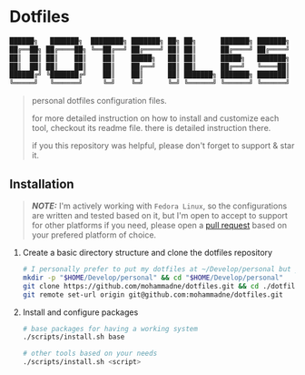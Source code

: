 # Dotfiles

```txt
██████╗   ███████╗  ████████╗ ███████╗ ██╗ ██╗      ███████╗ ███████╗
██╔══██╗ ██╔════██╗ ╚══██╔══╝ ██╔════╝ ██║ ██║      ██╔════╝ ██╔════╝
██║  ██║ ██║    ██║    ██║    █████╗   ██║ ██║      █████╗   ███████╗
██║  ██║ ██║    ██║    ██║    ██╔══╝   ██║ ██║      ██╔══╝   ╚════██║
██████╔╝ ╚███████╔╝    ██║    ██║      ██║ ███████╗ ███████╗ ███████║
╚═════╝   ╚══════╝     ╚═╝    ╚═╝      ╚═╝ ╚══════╝ ╚══════╝ ╚══════╝
```

> personal dotfiles configuration files.
>
> for more detailed instruction on how to install and customize each tool, checkout its readme file. there is detailed instruction there.
>
> if you this repository was helpful, please don't forget to support & star it.

## Installation

> **_NOTE:_** I'm actively working with `Fedora Linux`, so the configurations are written and tested based on it, but I'm open to accept to support for other platforms if you need, please open a [pull request](https://github.com/mohammadne/dotfiles/pulls) based on your prefered platform of choice.

1. Create a basic directory structure and clone the dotfiles repository

    ``` bash
    # I personally prefer to put my dotfiles at ~/Develop/personal but you can put it anywhere you want
    mkdir -p "$HOME/Develop/personal" && cd "$HOME/Develop/personal"
    git clone https://github.com/mohammadne/dotfiles.git && cd ./dotfiles
    git remote set-url origin git@github.com:mohammadne/dotfiles.git
    ```

2. Install and configure packages

    ```bash
    # base packages for having a working system
    ./scripts/install.sh base

    # other tools based on your needs
    ./scripts/install.sh <script>
    ```
